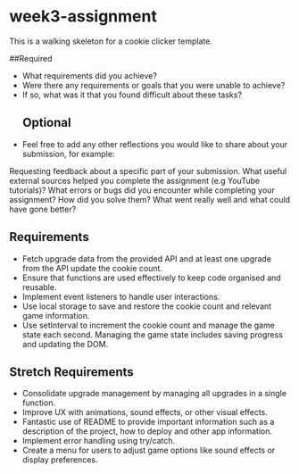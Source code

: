 # week3-assignment

This is a walking skeleton for a cookie clicker template.

##Required

- What requirements did you achieve?
- Were there any requirements or goals that you were unable to achieve?
- If so, what was it that you found difficult about these tasks?
  ## Optional
- Feel free to add any other reflections you would like to share about your submission, for example:

Requesting feedback about a specific part of your submission.
What useful external sources helped you complete the assignment (e.g YouTube tutorials)?
What errors or bugs did you encounter while completing your assignment? How did you solve them?
What went really well and what could have gone better?

## Requirements

- Fetch upgrade data from the provided API and at least one upgrade from the API update the cookie count.
- Ensure that functions are used effectively to keep code organised and reusable.
- Implement event listeners to handle user interactions.
- Use local storage to save and restore the cookie count and relevant game information.
- Use setInterval to increment the cookie count and manage the game state each second.
  Managing the game state includes saving progress and updating the DOM.

## Stretch Requirements

- Consolidate upgrade management by managing all upgrades in a single function.
- Improve UX with animations, sound effects, or other visual effects.
- Fantastic use of README to provide important information such as a description of the project, how to deploy and other app information.
- Implement error handling using try/catch.
- Create a menu for users to adjust game options like sound effects or display preferences.
